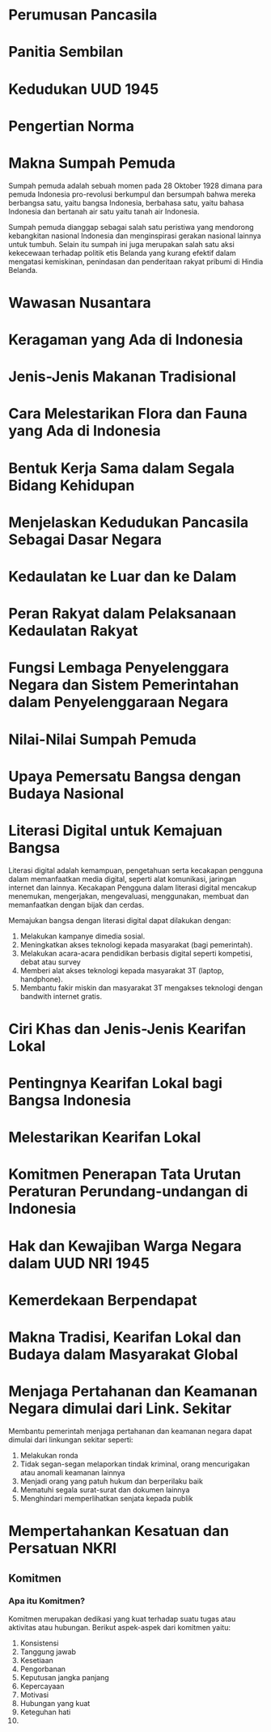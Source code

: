 # Perumusan Pancasila


# Panitia Sembilan

# Kedudukan UUD 1945

# Pengertian Norma

# Makna Sumpah Pemuda
Sumpah pemuda adalah sebuah momen pada 28 Oktober 1928 dimana para pemuda Indonesia pro-revolusi berkumpul dan bersumpah bahwa mereka berbangsa satu, yaitu bangsa Indonesia, berbahasa satu, yaitu bahasa Indonesia dan bertanah air satu yaitu tanah air Indonesia.

Sumpah pemuda dianggap sebagai salah satu peristiwa yang mendorong kebangkitan nasional Indonesia dan menginspirasi gerakan nasional lainnya untuk tumbuh. Selain itu sumpah ini juga merupakan salah satu aksi kekecewaan terhadap politik etis Belanda yang kurang efektif dalam mengatasi kemiskinan, penindasan dan penderitaan rakyat pribumi di Hindia Belanda.

# Wawasan Nusantara
# Keragaman yang Ada di Indonesia
# Jenis-Jenis Makanan Tradisional
# Cara Melestarikan Flora dan Fauna yang Ada di Indonesia
# Bentuk Kerja Sama dalam Segala Bidang Kehidupan
# Menjelaskan Kedudukan Pancasila Sebagai Dasar Negara
# Kedaulatan ke Luar dan ke Dalam
# Peran Rakyat dalam Pelaksanaan Kedaulatan Rakyat
# Fungsi Lembaga Penyelenggara Negara dan Sistem Pemerintahan dalam Penyelenggaraan Negara
# Nilai-Nilai Sumpah Pemuda

# Upaya Pemersatu Bangsa dengan Budaya Nasional
# Literasi Digital untuk Kemajuan Bangsa
Literasi digital adalah kemampuan, pengetahuan serta kecakapan pengguna dalam memanfaatkan media digital, seperti alat komunikasi, jaringan internet dan lainnya. Kecakapan Pengguna dalam literasi digital mencakup menemukan, mengerjakan, mengevaluasi, menggunakan, membuat dan memanfaatkan dengan bijak dan cerdas.

Memajukan bangsa dengan literasi digital dapat dilakukan dengan:

1. Melakukan kampanye dimedia sosial.
2. Meningkatkan akses teknologi kepada masyarakat (bagi pemerintah).
3. Melakukan acara-acara pendidikan berbasis digital seperti kompetisi, debat atau survey
4. Memberi alat akses teknologi kepada masyarakat 3T (laptop, handphone).
5. Membantu fakir miskin dan masyarakat 3T mengakses teknologi dengan bandwith internet gratis.

# Ciri Khas dan Jenis-Jenis Kearifan Lokal
# Pentingnya Kearifan Lokal bagi Bangsa Indonesia
# Melestarikan Kearifan Lokal
# Komitmen Penerapan Tata Urutan Peraturan Perundang-undangan di Indonesia
# Hak dan Kewajiban Warga Negara dalam UUD NRI 1945
# Kemerdekaan Berpendapat
# Makna Tradisi, Kearifan Lokal dan Budaya dalam Masyarakat Global
# Menjaga Pertahanan dan Keamanan Negara dimulai dari Link. Sekitar
Membantu pemerintah menjaga pertahanan dan keamanan negara dapat dimulai dari linkungan sekitar seperti:
1. Melakukan ronda
2. Tidak segan-segan melaporkan tindak kriminal, orang mencurigakan atau anomali keamanan lainnya
3. Menjadi orang yang patuh hukum dan berperilaku baik
4. Mematuhi segala surat-surat dan dokumen lainnya
5. Menghindari memperlihatkan senjata kepada publik
# Mempertahankan Kesatuan dan Persatuan NKRI
## Komitmen
### Apa itu Komitmen?
Komitmen merupakan dedikasi yang kuat terhadap suatu tugas atau aktivitas atau hubungan. Berikut aspek-aspek dari komitmen yaitu:
1. Konsistensi
2. Tanggung jawab
3. Kesetiaan
4. Pengorbanan
5. Keputusan jangka panjang
6. Kepercayaan
7. Motivasi
8. Hubungan yang kuat
9.  Keteguhan hati
10. 